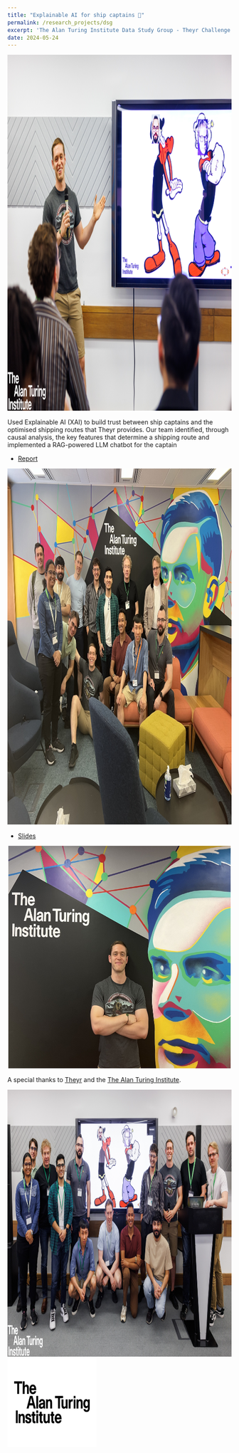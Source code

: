 ```yaml
---
title: "Explainable AI for ship captains 🚢"
permalink: /research_projects/dsg
excerpt: 'The Alan Turing Institute Data Study Group - Theyr Challenge'
date: 2024-05-24
---
```


<center><img src="/images/research_projects/dsg_5.jpeg" width="800" height="800" /></center>


Used Explainable AI (XAI) to build trust between ship captains and the optimised shipping routes that Theyr provides. Our team identified, through causal analysis, the key features that determine a shipping route and implemented a RAG-powered LLM chatbot for the captain

* [Report](https://www.turing.ac.uk/news/publications/data-study-group-final-report-theyr)

<center><img src="/images/research_projects/dsg_2.jpeg" width="800" height="800" /></center>

* [Slides](https://drive.google.com/file/d/1n90Bg9b-8r38gptwz5fuphaDYE4HAoZw/view?usp=sharing)

<center><img src="/images/research_projects/dsg_3.jpeg" width="500" height="500" /></center>

A special thanks to [Theyr](https://www.theyr.com/) and the [The Alan Turing Institute](https://www.turing.ac.uk/).

<center><img src="/images/research_projects/dsg_4.jpeg" width="600" height="600" /></center>

<img src="/images/research_projects/dsg_logo.png" width="200" height="200" />
